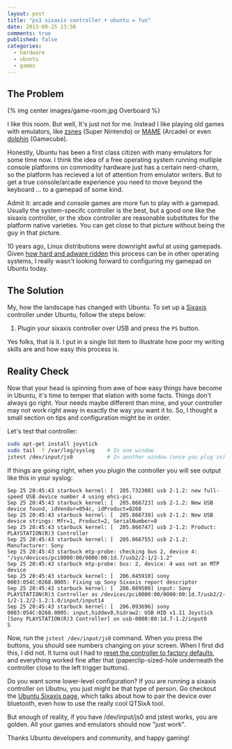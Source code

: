 ```yaml
---
layout: post
title: "ps3 sixaxis controller + ubuntu = fun"
date: 2013-09-25 13:50
comments: true
published: false
categories:
  - hardware
  - ubuntu
  - games
---
```


The Problem
-----------


{% img center images/game-room.jpg Overboard %}

I like this room.  But well, It's just not for me.  Instead I like playing old
games with emulators, like <a href="http://www.zsnes.com/">zsnes</a> (Super
Nintendo) or <a href="http://mamedev.org">MAME</a> (Arcade) or even <a
href="http://www.dolphin-emulator.com/">dolphin</a> (Gamecube).

Honestly, Ubuntu has been a first class citizen with many emulators
for some time now.  I think the idea of a free operating system running
mutliple console platforms on commodity hardware just has a certain
nerd-charm, so the platform has recieved a lot of attention from emulator
writers.  But to get a true console/arcade experience you need to move beyond the
keyboard ... to a gamepad of some kind.

Admit it: arcade and console games are more fun to play with a gamepad.
Usually the system-specifc controller is the best, but a good one like the
sixaxis controller, or the xbox controller are reasonable substitutes for the
platform native varieties.  You can get close to that picture without being the
guy in that picture.

10 years ago, Linux distributions were downright awful at using gamepads.
Given <a href="http://www.motioninjoy.com/download">how hard and adware ridden</a>
this process can be in other operating systems, I really wasn't looking
forward to configuring my gamepad on Ubuntu today.

The Solution
------------

My, how the landscape has changed with Ubuntu.  To set up a <a
href="https://en.wikipedia.org/wiki/Sixaxis">Sixaxis</a> controller under
Ubuntu, follow the steps below:

 1. Plugin your sixaxis controller over USB and press the `PS` button.

Yes folks, that is it.  I put in a single list item to illustrate how poor my
writing skills are and how easy this process is.

Reality Check
-------------

Now that your head is spinning from awe of how easy things have become in
Ubuntu, it's time to temper that elation with some facts.  Things don't always
go right.  Your needs maybe different than mine, and your controller may not
work right away in exactly the way you want it to.  So, I thought a small
section on tips and configuration might be in order.

Let's test that controller:

``` bash
sudo apt-get install joystick
sudo tail -f /var/log/syslog    # In one window
jstest /dev/input/js0           # In another window (once you plug in)
```

If things are going right, when you plugin the controller you will see output like this in your syslog:

```
Sep 25 20:45:43 starbuck kernel: [  205.732300] usb 2-1.2: new full-speed USB device number 4 using ehci-pci
Sep 25 20:45:43 starbuck kernel: [  205.866723] usb 2-1.2: New USB device found, idVendor=054c, idProduct=0268
Sep 25 20:45:43 starbuck kernel: [  205.866738] usb 2-1.2: New USB device strings: Mfr=1, Product=2, SerialNumber=0
Sep 25 20:45:43 starbuck kernel: [  205.866747] usb 2-1.2: Product: PLAYSTATION(R)3 Controller
Sep 25 20:45:43 starbuck kernel: [  205.866755] usb 2-1.2: Manufacturer: Sony
Sep 25 20:45:43 starbuck mtp-probe: checking bus 2, device 4: "/sys/devices/pci0000:00/0000:00:1d.7/usb2/2-1/2-1.2"
Sep 25 20:45:43 starbuck mtp-probe: bus: 2, device: 4 was not an MTP device
Sep 25 20:45:43 starbuck kernel: [  206.045910] sony 0003:054C:0268.0005: Fixing up Sony Sixaxis report descriptor
Sep 25 20:45:43 starbuck kernel: [  206.089500] input: Sony PLAYSTATION(R)3 Controller as /devices/pci0000:00/0000:00:1d.7/usb2/2-1/2-1.2/2-1.2:1.0/input/input14
Sep 25 20:45:43 starbuck kernel: [  206.093696] sony 0003:054C:0268.0005: input,hiddev0,hidraw2: USB HID v1.11 Joystick [Sony PLAYSTATION(R)3 Controller] on usb-0000:00:1d.7-1.2/input0
S
```

Now, run the `jstest /dev/input/js0` command.  When you press the buttons, you
should see numbers changing on your screen.  When I first did this, I did not.
It turns out I had to <a
href="https://support.us.playstation.com/app/answers/detail/a_id/444/~/troubleshoot-dualshock-3%2Fsixaxis-controllers">reset
the controller to factory defaults</a>, and everything worked fine after that
(paperclip-sized-hole underneath the controller close to the left trigger
buttons).

Do you want some lower-level configuration?  If you are running a sixaxis
controller on Ubutnu, you just might be that type of person.  Go checkout the
<a href="https://help.ubuntu.com/community/Sixaxis">Ubuntu Sixaxis page</a>,
which talks about how to pair the device over bluetooth, even how to use the
really cool QTSixA tool.

But enough of reality, if you have /dev/input/js0 and jstest works, you are
golden.  All your games and emulators should now "just work".

Thanks Ubuntu developers and community, and happy gaming!
